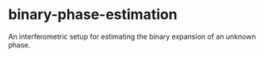 # binary-phase-estimation
An interferometric setup for estimating the binary expansion of an unknown phase.
